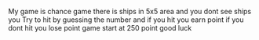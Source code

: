My game is chance game there is ships in 5x5 area and you dont see ships you Try to hit by guessing the number and if you hit you earn point if you dont hit you lose point game start at 250 point good luck 
